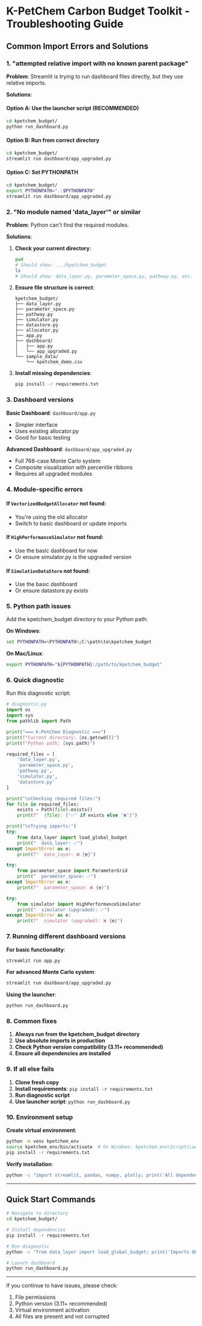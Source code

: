 # K-PetChem Carbon Budget Toolkit - Troubleshooting Guide

## Common Import Errors and Solutions

### 1. "attempted relative import with no known parent package"

**Problem**: Streamlit is trying to run dashboard files directly, but they use relative imports.

**Solutions**:

#### Option A: Use the launcher script (RECOMMENDED)
```bash
cd kpetchem_budget/
python run_dashboard.py
```

#### Option B: Run from correct directory
```bash
cd kpetchem_budget/
streamlit run dashboard/app_upgraded.py
```

#### Option C: Set PYTHONPATH
```bash
cd kpetchem_budget/
export PYTHONPATH=".:$PYTHONPATH"
streamlit run dashboard/app_upgraded.py
```

### 2. "No module named 'data_layer'" or similar

**Problem**: Python can't find the required modules.

**Solutions**:

1. **Check your current directory**:
   ```bash
   pwd
   # Should show: .../kpetchem_budget
   ls
   # Should show: data_layer.py, parameter_space.py, pathway.py, etc.
   ```

2. **Ensure file structure is correct**:
   ```
   kpetchem_budget/
   ├── data_layer.py
   ├── parameter_space.py
   ├── pathway.py
   ├── simulator.py
   ├── datastore.py
   ├── allocator.py
   ├── app.py
   ├── dashboard/
   │   ├── app.py
   │   └── app_upgraded.py
   └── sample_data/
       └── kpetchem_demo.csv
   ```

3. **Install missing dependencies**:
   ```bash
   pip install -r requirements.txt
   ```

### 3. Dashboard versions

**Basic Dashboard**: `dashboard/app.py`
- Simpler interface
- Uses existing allocator.py
- Good for basic testing

**Advanced Dashboard**: `dashboard/app_upgraded.py` 
- Full 768-case Monte Carlo system
- Composite visualization with percentile ribbons
- Requires all upgraded modules

### 4. Module-specific errors

#### If `VectorizedBudgetAllocator` not found:
- You're using the old allocator
- Switch to basic dashboard or update imports

#### If `HighPerformanceSimulator` not found:
- Use the basic dashboard for now
- Or ensure simulator.py is the upgraded version

#### If `SimulationDataStore` not found:
- Use the basic dashboard
- Or ensure datastore.py exists

### 5. Python path issues

Add the kpetchem_budget directory to your Python path:

**On Windows**:
```cmd
set PYTHONPATH=%PYTHONPATH%;C:\path\to\kpetchem_budget
```

**On Mac/Linux**:
```bash
export PYTHONPATH="${PYTHONPATH}:/path/to/kpetchem_budget"
```

### 6. Quick diagnostic

Run this diagnostic script:

```python
# diagnostic.py
import os
import sys
from pathlib import Path

print("=== K-PetChem Diagnostic ===")
print(f"Current directory: {os.getcwd()}")
print(f"Python path: {sys.path}")

required_files = [
    'data_layer.py',
    'parameter_space.py', 
    'pathway.py',
    'simulator.py',
    'datastore.py'
]

print("\nChecking required files:")
for file in required_files:
    exists = Path(file).exists()
    print(f"  {file}: {'✅' if exists else '❌'}")

print("\nTrying imports:")
try:
    from data_layer import load_global_budget
    print("  data_layer: ✅")
except ImportError as e:
    print(f"  data_layer: ❌ {e}")

try:
    from parameter_space import ParameterGrid
    print("  parameter_space: ✅")
except ImportError as e:
    print(f"  parameter_space: ❌ {e}")

try:
    from simulator import HighPerformanceSimulator
    print("  simulator (upgraded): ✅")
except ImportError as e:
    print(f"  simulator (upgraded): ❌ {e}")
```

### 7. Running different dashboard versions

**For basic functionality**:
```bash
streamlit run app.py
```

**For advanced Monte Carlo system**:
```bash
streamlit run dashboard/app_upgraded.py
```

**Using the launcher**:
```bash
python run_dashboard.py
```

### 8. Common fixes

1. **Always run from the kpetchem_budget directory**
2. **Use absolute imports in production**
3. **Check Python version compatibility (3.11+ recommended)**
4. **Ensure all dependencies are installed**

### 9. If all else fails

1. **Clone fresh copy**
2. **Install requirements**: `pip install -r requirements.txt`
3. **Run diagnostic script**
4. **Use launcher script**: `python run_dashboard.py`

### 10. Environment setup

**Create virtual environment**:
```bash
python -m venv kpetchem_env
source kpetchem_env/bin/activate  # On Windows: kpetchem_env\Scripts\activate
pip install -r requirements.txt
```

**Verify installation**:
```bash
python -c "import streamlit, pandas, numpy, plotly; print('All dependencies OK')"
```

---

## Quick Start Commands

```bash
# Navigate to directory
cd kpetchem_budget/

# Install dependencies
pip install -r requirements.txt

# Run diagnostic
python -c "from data_layer import load_global_budget; print('Imports OK')"

# Launch dashboard
python run_dashboard.py
```

---

If you continue to have issues, please check:
1. File permissions
2. Python version (3.11+ recommended)
3. Virtual environment activation
4. All files are present and not corrupted